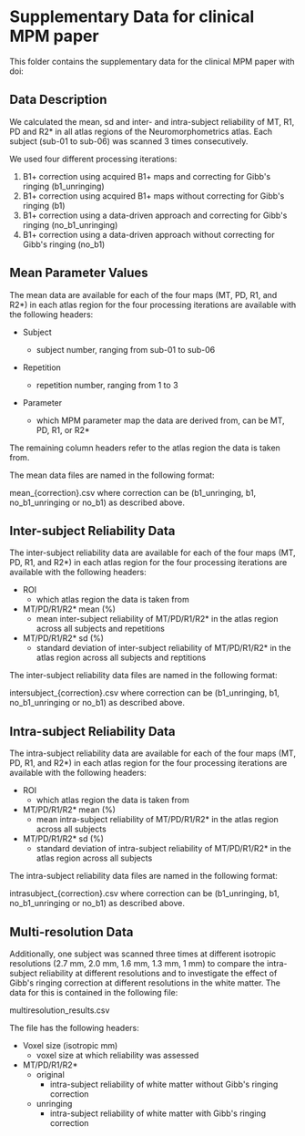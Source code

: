 # Supplementary Data for clinical MPM paper
This folder contains the supplementary data for the clinical MPM paper with doi: 

## Data Description
We calculated the mean, sd and inter- and intra-subject reliability of MT, R1, PD and R2* in all atlas regions of the Neuromorphometrics atlas. Each subject (sub-01 to sub-06) was scanned 3 times consecutively.

We used four different processing iterations:

1. B1+ correction using acquired B1+ maps and correcting for Gibb's ringing (b1_unringing)
2. B1+ correction using acquired B1+ maps without correcting for Gibb's ringing (b1)
3. B1+ correction using a data-driven approach and correcting for Gibb's ringing (no_b1_unringing)
4. B1+ correction using a data-driven approach without correcting for Gibb's ringing (no_b1)

## Mean Parameter Values
The mean data are available for each of the four maps (MT, PD, R1, and R2*) in each atlas region for the four processing iterations are available with the following headers:
- Subject
    - subject number, ranging from sub-01 to sub-06

- Repetition
    - repetition number, ranging from 1 to 3

- Parameter
    - which MPM parameter map the data are derived from, can be MT, PD, R1, or R2*

The remaining column headers refer to the atlas region the data is taken from.

The mean data files are named in the following format:

mean_{correction}.csv where correction can be (b1_unringing, b1, no_b1_unringing or no_b1) as described above.

## Inter-subject Reliability Data
The inter-subject reliability data are available for each of the four maps (MT, PD, R1, and R2*) in each atlas region for the four processing iterations are available with the following headers:
- ROI
    - which atlas region the data is taken from
- MT/PD/R1/R2* mean (%)
    - mean inter-subject reliability of MT/PD/R1/R2* in the atlas region across all subjects and repetitions
- MT/PD/R1/R2* sd (%)
    - standard deviation of inter-subject reliability of MT/PD/R1/R2* in the atlas region across all subjects and reptitions

The inter-subject reliability data files are named in the following format:

intersubject_{correction}.csv where correction can be (b1_unringing, b1, no_b1_unringing or no_b1) as described above.

## Intra-subject Reliability Data
The intra-subject reliability data are available for each of the four maps (MT, PD, R1, and R2*) in each atlas region for the four processing iterations are available with the following headers:
- ROI
    - which atlas region the data is taken from
- MT/PD/R1/R2* mean (%)
    - mean intra-subject reliability of MT/PD/R1/R2* in the atlas region across all subjects 
- MT/PD/R1/R2* sd (%)
    - standard deviation of intra-subject reliability of MT/PD/R1/R2* in the atlas region across all subjects

The intra-subject reliability data files are named in the following format:

intrasubject_{correction}.csv where correction can be (b1_unringing, b1, no_b1_unringing or no_b1) as described above.

## Multi-resolution Data
Additionally, one subject was scanned three times at different isotropic resolutions (2.7 mm, 2.0 mm, 1.6 mm, 1.3 mm, 1 mm) to compare the intra-subject reliability at different resolutions and to investigate the effect of Gibb's ringing correction at different resolutions in the white matter. The data for this is contained in the following file:

multiresolution_results.csv 

The file has the following headers:
- Voxel size (isotropic mm)
    - voxel size at which reliability was assessed
- MT/PD/R1/R2*
    - original
        - intra-subject reliability of white matter without Gibb's ringing correction
    - unringing
        - intra-subject reliability of white matter with Gibb's ringing correction